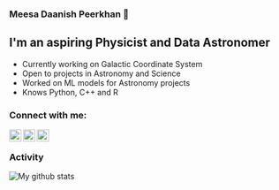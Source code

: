 ### Meesa Daanish Peerkhan 👋

## I'm an aspiring Physicist and Data Astronomer

- Currently working on Galactic Coordinate System
- Open to projects in Astronomy and Science
- Worked on ML models for Astronomy projects
- Knows Python, C++ and R
### Connect with me:

[<img align="left" alt="codeSTACKr | Twitter" width="22px" src="https://cdn.jsdelivr.net/npm/simple-icons@v3/icons/circle.svg" />][website]
[<img align="left" alt="codeSTACKr | LinkedIn" width="22px" src="https://cdn.jsdelivr.net/npm/simple-icons@v3/icons/linkedin.svg" />][linkedin]
[<img align="left" alt="codeSTACKr | Instagram" width="22px" src="https://cdn.jsdelivr.net/npm/simple-icons@v3/icons/gmail.svg" />][email]

<br />

[website]: https://daanishpeerkhan.ml
[email]: https://mailto:daanish303@gmail.com
[linkedin]: https://www.linkedin.com/in/daanishpeerkhan

### Activity

![My github stats](https://github-readme-stats.vercel.app/api?username=warhead2002&count_private=tru&show_icons=true&hide=contribs,issues)

<!--
**warhead2002/warhead2002** is a ✨ _special_ ✨ repository because its `README.md` (this file) appears on your GitHub profile.

Here are some ideas to get you started:

- 🔭 I’m currently working on ...
- 🌱 I’m currently learning ...
- 👯 I’m looking to collaborate on ...
- 🤔 I’m looking for help with ...
- 💬 Ask me about ...
- 📫 How to reach me: ...
- 😄 Pronouns: ...
- ⚡ Fun fact: ...
-->

